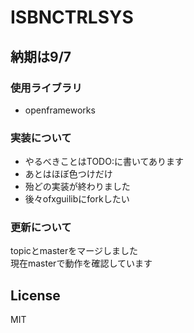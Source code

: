 
# ISBNCTRLSYS

## 納期は9/7

### 使用ライブラリ

- openframeworks

### 実装について

- やるべきことはTODO:に書いてあります
- あとはほぼ色つけだけ
- 殆どの実装が終わりました
- 後々ofxguilibにforkしたい

### 更新について

topicとmasterをマージしました  
現在masterで動作を確認しています

## License

MIT
